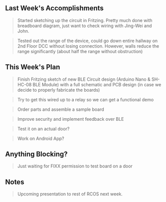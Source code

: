 ## Last Week's Accomplishments

> Started sketching up the circuit in Fritzing. Pretty much done with
> breadboard diagram, just want to check wiring with Jing-Wei and John.

> Tested out the range of the device, could go down entire hallway on
> 2nd Floor DCC without losing connection. However, walls reduce the
> range significantly (about half the range without obstruction)


## This Week's Plan

> Finish Fritzing sketch of new BLE Circuit design
> (Arduino Nano & SH-HC-08 BLE Module) with a full schematic and PCB
> design (in case we decide to properly fabricate the boards)

> Try to get this wired up to a relay so we can get a functional demo

> Order parts and assemble a sample board

> Improve security and implement feedback over BLE

> Test it on an actual door?

> Work on Android App?

## Anything Blocking?

> Just waiting for FIXX permission to test board on a door

## Notes

> Upcoming presentation to rest of RCOS next week.

